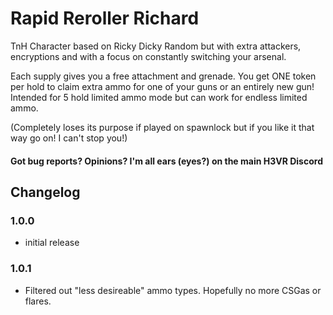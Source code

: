 # Rapid Reroller Richard

TnH Character based on Ricky Dicky Random but with extra attackers, encryptions and with a focus on constantly switching your arsenal.

Each supply gives you a free attachment and grenade. You get ONE token per hold to claim extra ammo for one of your guns or an entirely new gun!
Intended for 5 hold limited ammo mode but can work for endless limited ammo.

(Completely loses its purpose if played on spawnlock but if you like it that way go on! I can't stop you!)

#### Got bug reports? Opinions? I'm all ears (eyes?) on the main H3VR Discord

## Changelog
### 1.0.0
- initial release
### 1.0.1
- Filtered out "less desireable" ammo types. Hopefully no more CSGas or flares.